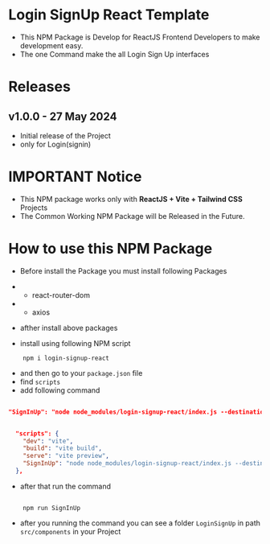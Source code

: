 # Login SignUp React Template

- This NPM Package is Develop for ReactJS Frontend Developers to make development easy.
- The one Command make the all Login Sign Up interfaces

# Releases

## v1.0.0 - 27 May 2024

- Initial release of the Project
- only for Login(signin)

# IMPORTANT Notice

- This NPM package works only with <b>ReactJS + Vite + Tailwind CSS</b> Projects
- The Common Working NPM Package will be Released in the Future.

# How to use this NPM Package

- Before install the Package you must install following Packages

- - react-router-dom
- - axios

- afther install above packages

- install using following NPM script

``` 
    npm i login-signup-react

```

- and then go to your `package.json` file 
- find `scripts`
- add following command

```json

"SignInUp": "node node_modules/login-signup-react/index.js --destination=src/components"

```


``` json  

  "scripts": {
    "dev": "vite",
    "build": "vite build",
    "serve": "vite preview",
    "SignInUp": "node node_modules/login-signup-react/index.js --destination=src/components"
  },

```

- after that run the command

```

    npm run SignInUp

```

- after you running the command you can see a folder `LoginSignUp` in path `src/components` in your Project

